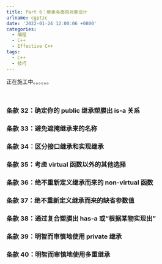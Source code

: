 ```yaml
---
title: Part 6：继承与面向对象设计
urlname: cgptzc
date: '2022-01-24 12:00:06 +0800'
categories:
  - 编程
  - C++
  - Effective C++
tags:
  - C++
  - 技巧
---
```


正在施工中。。。。。。
​

<!-- more -->

​

### 条款 32：确定你的 public 继承塑膜出 is-a 关系

### 条款 33：避免遮掩继承来的名称

### 条款 34：区分接口继承和实现继承

### 条款 35：考虑 virtual 函数以外的其他选择

### 条款 36：绝不重新定义继承而来的 non-virtual 函数

### 条款 37：绝不重新定义继承而来的缺省参数值

### 条款 38：通过复合塑膜出 has-a 或“根据某物实现出”

### 条款 39：明智而审慎地使用 private 继承

### 条款 40：明智而审慎地使用多重继承
